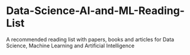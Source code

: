 # Data-Science-AI-and-ML-Reading-List
A recommended reading list with papers, books and articles for Data Science, Machine Learning and Artificial Intelligence
